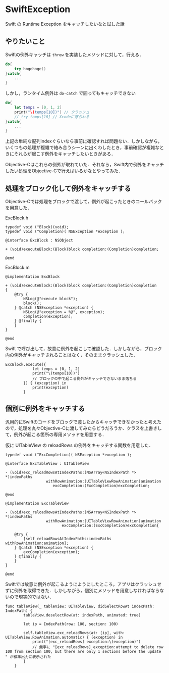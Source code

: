# SwiftException

Swift の Runtime Exception をキャッチしたいなと試した話

## やりたいこと

Swiftの例外キャッチは ```throw``` を実装したメソッドに対して，行える．

```Swift
do{
	try hogehoge()
}catch{
	...
}
```

しかし，ランタイム例外は ```do-catch``` で囲ってもキャッチできない

```Swift
do{
	let temps = [0, 1, 2]
	print("\(temps[10])") // クラッシュ
	// try temps[10] // Xcodeに怒られる
}catch{
	...
}
```

上記の単純な配列indexぐらいなら事前に確認すれば問題ない．しかしながら，いくつもの処理が複雑で絡み合うシーンに出くわしたとき，事前確認が複雑なときにそれらが起こす例外をキャッチしたいときがある．

Objective-Cはこれらの例外が取れていた．それなら，Swift内で例外をキャッチしたい処理をObjective-Cで行えばいるかなとやってみた．

## 処理をブロック化して例外をキャッチする

Objective-Cでは処理をブロックで渡して，例外が起こったときのコールバックを用意した．

ExcBlock.h

```
typedef void (^Block)(void);
typedef void (^Completion)( NSException *exception );

@interface ExcBlock : NSObject

+ (void)executeBlock:(Block)block completion:(Completion)completion;

@end
```

ExcBlock.m

```
@implementation ExcBlock

+ (void)executeBlock:(Block)block completion:(Completion)completion
{
    @try {
        NSLog(@"execute block");
        block();
    } @catch (NSException *exception) {
        NSLog(@"exception = %@", exception);
        completion(exception);
    } @finally {
    }
}

@end
```

Swift で呼び出して，故意に例外を起こして確認した．しかしながら，ブロック内の例外がキャッチされることはなく，そのままクラッシュした．

```
ExcBlock.execute({
            let temps = [0, 1, 2]
            print("\(temps[10])")
            // ブロックの中で起こる例外がキャッチできないまま落ちる
        }) { (exception) in
            print(exception)
        }
```

## 個別に例外をキャッチする

汎用的にSwiftのコードをブロックで渡したからキャッチできなかったと考えたので，処理を丸々Objective-Cに渡してみたらどうだろうか．クラスを上書きして，例外が起こる箇所の専用メソッドを用意する．

仮に UITableView の reloadRows の例外をキャッチする関数を用意した．

```
typedef void (^ExcCompletion)( NSException *exception );

@interface ExcTableView : UITableView

- (void)exc_reloadRowsAtIndexPaths:(NSArray<NSIndexPath *> *)indexPaths
                  withRowAnimation:(UITableViewRowAnimation)animation
                     excCompletion:(ExcCompletion)excCompletion;

@end
```

```
@implementation ExcTableView

- (void)exc_reloadRowsAtIndexPaths:(NSArray<NSIndexPath *> *)indexPaths
                  withRowAnimation:(UITableViewRowAnimation)animation
                         excCompletion:(ExcCompletion)excCompletion{
    
    @try {
        [self reloadRowsAtIndexPaths:indexPaths withRowAnimation:animation];
    } @catch (NSException *exception) {
        excCompletion(exception);
    } @finally {
    }    
}

@end

```

Swiftでは故意に例外が起こるようにようにしたところ，アプリはクラッシュせずに例外を取得できた．しかしながら，個別にメソッドを用意しなければならないので現実的ではない．


```
func tableView(_ tableView: UITableView, didSelectRowAt indexPath: IndexPath) {
        tableView.deselectRow(at: indexPath, animated: true)
        
        let ip = IndexPath(row: 100, section: 100)

        self.tableView.exc_reloadRows(at: [ip], with: UITableView.RowAnimation.automatic) { (exception) in
            print("[exc_reloadRows] exception:\(exception)")
            // 無事に "[exc_reloadRows] exception:attempt to delete row 100 from section 100, but there are only 1 sections before the update
" が標準出力に表示された
        }
    }
```
    

